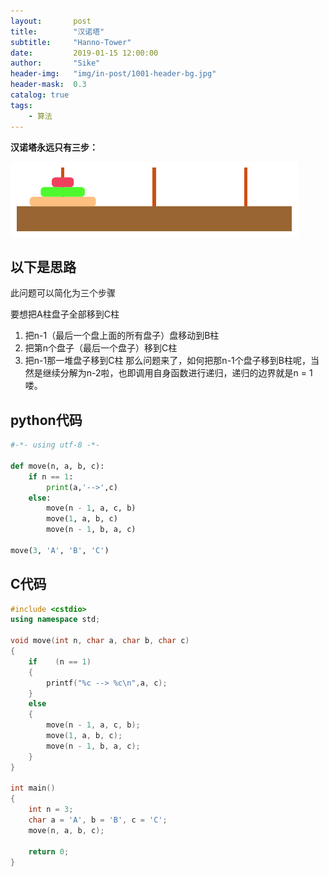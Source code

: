 ```yaml
---
layout:       post
title:        "汉诺塔"
subtitle:     "Hanno-Tower"
date:         2019-01-15 12:00:00
author:       "Sike"
header-img:   "img/in-post/1001-header-bg.jpg"
header-mask:  0.3
catalog: true
tags:
    - 算法
---
```


**汉诺塔永远只有三步：**

![hanno](img/hanno.gif)

## 以下是思路
此问题可以简化为三个步骤

要想把A柱盘子全部移到C柱

1. 把n-1（最后一个盘上面的所有盘子）盘移动到B柱
2. 把第n个盘子（最后一个盘子）移到C柱
3. 把n-1那一堆盘子移到C柱 那么问题来了，如何把那n-1个盘子移到B柱呢，当然是继续分解为n-2啦，也即调用自身函数进行递归，递归的边界就是n = 1喽。

## python代码
```python
#-*- using utf-8 -*-

def move(n, a, b, c):
	if n == 1:
		print(a,'-->',c)
	else:
		move(n - 1, a, c, b)
		move(1, a, b, c)
		move(n - 1, b, a, c)

move(3, 'A', 'B', 'C')
```
## C代码
```c++
#include <cstdio>
using namespace std;

void move(int n, char a, char b, char c)
{
	if    (n == 1)
	{
		printf("%c --> %c\n",a, c);
	}
	else
	{
		move(n - 1, a, c, b);
		move(1, a, b, c);
		move(n - 1, b, a, c);
	}
}

int main()
{
	int n = 3;
	char a = 'A', b = 'B', c = 'C';
	move(n, a, b, c);

	return 0;
}

```
